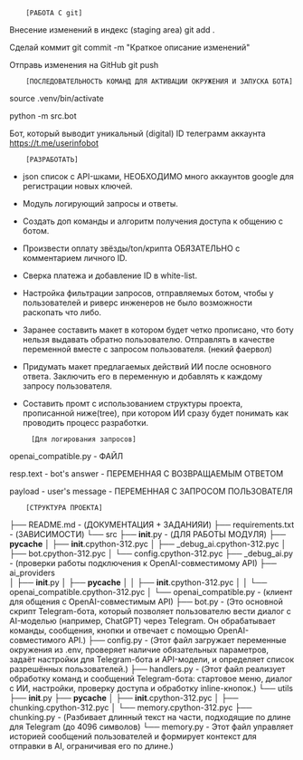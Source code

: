         [РАБОТА С git]

Внесение изменений в индекс (staging area)
git add .

Сделай коммит
git commit -m "Краткое описание изменений"

Отправь изменения на GitHub
git push


        [ПОСЛЕДОВАТЕЛЬНОСТЬ КОМАНД ДЛЯ АКТИВАЦИИ ОКРУЖЕНИЯ И ЗАПУСКА БОТА]

source .venv/bin/activate

python -m src.bot


Бот, который выводит уникальный (digital) ID телеграмм аккаунта
https://t.me/userinfobot




        [РАЗРАБОТАТЬ]

- json список с API-шками, НЕОБХОДИМО много аккаунтов google для регистрации новых ключей. 

- Модуль логирующий запросы и ответы. 

- Создать доп команды и алгоритм получения доступа к общению с ботом.        

- Произвести оплату звёзды/ton/крипта ОБЯЗАТЕЛЬНО с комментарием личного ID. 

- Сверка платежа и добавление ID в white-list. 

- Настройка фильтрации запросов, отправляемых ботом, чтобы у пользователей и риверс инженеров не было возможности раскопать что либо. 

- Заранее составить макет в котором будет четко прописано, что боту нельзя выдавать обратно пользователю. Отправлять в качестве переменной вместе с запросом пользователя. (некий фаервол)

- Придумать макет предлагаемых действий ИИ после основного ответа. Заключить его в переменную и добавлять к каждому запросу пользователя. 

- Составить промт с использованием структуры проекта, прописанной ниже(tree), при котором ИИ сразу будет понимать как проводить процесс разработки. 








        [Для логирования запросов]

openai_compatible.py    -   ФАЙЛ

resp.text - bot's answer    -   ПЕРЕМЕННАЯ С ВОЗВРАЩАЕМЫМ ОТВЕТОМ

payload - user's message    -   ПЕРЕМЕННАЯ С ЗАПРОСОМ ПОЛЬЗОВАТЕЛЯ








        [СТРУКТУРА ПРОЕКТА]
├── README.md       -       (ДОКУМЕНТАЦИЯ + ЗАДАНИЯИ)
├── requirements.txt    -   (ЗАВИСИМОСТИ)
└── src
    ├── __init__.py     -   (ДЛЯ РАБОТЫ МОДУЛЯ)
    ├── __pycache__
    │   ├── __init__.cpython-312.pyc
    │   ├── _debug_ai.cpython-312.pyc
    │   ├── bot.cpython-312.pyc
    │   └── config.cpython-312.pyc
    ├── _debug_ai.py    -   (проверки работы  подключения к OpenAI-совместимому API)
    ├── ai_providers  
    │   ├── __init__.py
    │   ├── __pycache__
    │   │   ├── __init__.cpython-312.pyc
    │   │   └── openai_compatible.cpython-312.pyc
    │   └── openai_compatible.py    -   (клиент для общения с OpenAI-совместимым API)
    ├── bot.py  -  (Это основной скрипт Telegram-бота, который позволяет пользователю вести диалог с AI-моделью (например, ChatGPT) через Telegram. Он обрабатывает команды, сообщения, кнопки и отвечает с помощью OpenAI-совместимого API.)
    ├── config.py   -   (Этот файл загружает переменные окружения из .env, проверяет наличие обязательных параметров, задаёт настройки для Telegram-бота и API-модели, и определяет список разрешённых пользователей.)
    ├── handlers.py -   (Этот файл реализует обработку команд и сообщений Telegram-бота: стартовое меню, диалог с ИИ, настройки, проверку доступа и обработку inline-кнопок.)
    └── utils
        ├── __init__.py
        ├── __pycache__
        │   ├── __init__.cpython-312.pyc
        │   ├── chunking.cpython-312.pyc
        │   └── memory.cpython-312.pyc
        ├── chunking.py     -   (Разбивает длинный текст на части, подходящие по длине для Telegram (до 4096 символов)
        └── memory.py   -   Этот файл управляет историей сообщений пользователей и формирует контекст для отправки в AI, ограничивая его по длине.)